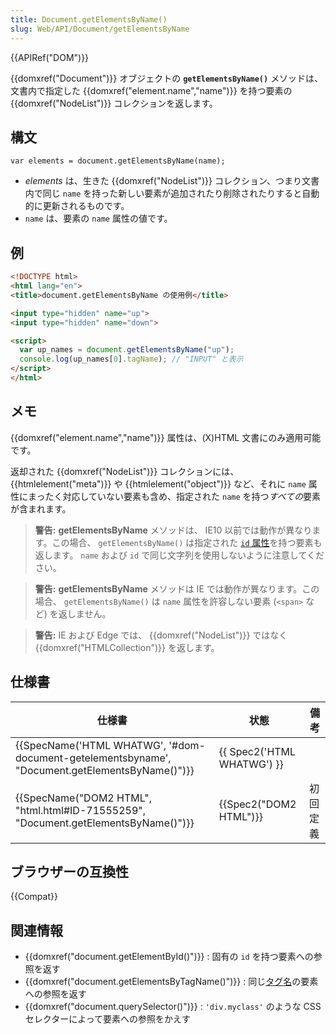 ```yaml
---
title: Document.getElementsByName()
slug: Web/API/Document/getElementsByName
---
```

{{APIRef("DOM")}}

{{domxref("Document")}} オブジェクトの **`getElementsByName()`** メソッドは、文書内で指定した {{domxref("element.name","name")}} を持つ要素の {{domxref("NodeList")}} コレクションを返します。

## 構文

```
var elements = document.getElementsByName(name);
```

- _elements_ は、生きた {{domxref("NodeList")}} コレクション、つまり文書内で同じ `name` を持った新しい要素が追加されたり削除されたりすると自動的に更新されるものです。
- `name` は、要素の `name` 属性の値です。

## 例

```html
<!DOCTYPE html>
<html lang="en">
<title>document.getElementsByName の使用例</title>

<input type="hidden" name="up">
<input type="hidden" name="down">

<script>
  var up_names = document.getElementsByName("up");
  console.log(up_names[0].tagName); // "INPUT" と表示
</script>
</html>
```

## メモ

{{domxref("element.name","name")}} 属性は、(X)HTML 文書にのみ適用可能です。

返却された {{domxref("NodeList")}} コレクションには、 {{htmlelement("meta")}} や {{htmlelement("object")}} など、それに `name` 属性にまったく対応していない要素も含め、指定された `name` を持つ*すべての*要素が含まれます。

> **警告:** **getElementsByName** メソッドは、 IE10 以前では動作が異なります。この場合、 `getElementsByName()` は指定された [`id` 属性](/ja/docs/Web/HTML/Global_attributes/id)を持つ要素も返します。 `name` および `id` で同じ文字列を使用しないように注意してください。

> **警告:** **getElementsByName** メソッドは IE では動作が異なります。この場合、 `getElementsByName()` は `name` 属性を許容しない要素 (`<span>` など) を返しません。

> **警告:** IE および Edge では、 {{domxref("NodeList")}} ではなく {{domxref("HTMLCollection")}} を返します。

## 仕様書

| 仕様書                                                                                                                       | 状態                                 | 備考     |
| ---------------------------------------------------------------------------------------------------------------------------- | ------------------------------------ | -------- |
| {{SpecName('HTML WHATWG', '#dom-document-getelementsbyname', "Document.getElementsByName()")}} | {{ Spec2('HTML WHATWG') }} |          |
| {{SpecName("DOM2 HTML", "html.html#ID-71555259", "Document.getElementsByName()")}}                 | {{Spec2("DOM2 HTML")}}         | 初回定義 |

## ブラウザーの互換性

{{Compat}}

## 関連情報

- {{domxref("document.getElementById()")}} : 固有の `id` を持つ要素への参照を返す
- {{domxref("document.getElementsByTagName()")}} : 同じ[タグ名](/ja/docs/Web/API/Element/tagName)の要素への参照を返す
- {{domxref("document.querySelector()")}} : `'div.myclass'` のような CSS セレクターによって要素への参照をかえす
